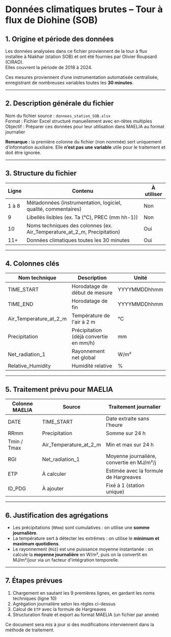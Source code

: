 # Données climatiques brutes – Tour à flux de Diohine (SOB)

## 1. Origine et période des données

Les données analysées dans ce fichier proviennent de la tour à flux installée à Niakhar (station SOB) et ont été fournies par Olivier Roupsard (CIRAD).  
Elles couvrent la période de 2018 à 2024.

Ces mesures proviennent d’une instrumentation automatisée centralisée, enregistrant de nombreuses variables toutes les **30 minutes**.

---

## 2. Description générale du fichier

Nom du fichier source : `donnees_station_SOB.xlsx`  
Format : Fichier Excel structuré manuellement avec en-têtes multiples  
Objectif : Préparer ces données pour leur utilisation dans MAELIA au format journalier

**Remarque :** la première colonne du fichier (non nommée) sert uniquement d’information auxiliaire. Elle **n’est pas une variable** utile pour le traitement et doit être ignorée.

---

## 3. Structure du fichier

| Ligne | Contenu | À utiliser |
|-------|---------|------------|
| 1 à 8 | Métadonnées (instrumentation, logiciel, qualité, commentaires) | Non |
| 9     | Libellés lisibles (ex. Ta (°C), PREC (mm hh-1)) | Non |
| 10    | Noms techniques des colonnes (ex. Air_Temperature_at_2_m, Precipitation) | Oui |
| 11+   | Données climatiques toutes les 30 minutes | Oui |

---

## 4. Colonnes clés

| Nom technique                    | Description                          | Unité       |
|----------------------------------|--------------------------------------|-------------|
| TIME_START                       | Horodatage de début de mesure        | YYYYMMDDhhmm |
| TIME_END                         | Horodatage de fin                    | YYYYMMDDhhmm |
| Air_Temperature_at_2_m           | Température de l'air à 2 m           | °C           |
| Precipitation                    | Précipitation (déjà convertie en mm/h) | mm         |
| Net_radiation_1                  | Rayonnement net global               | W/m²        |
| Relative_Humidity                | Humidité relative                    | %           |

---

## 5. Traitement prévu pour MAELIA

| Colonne MAELIA | Source                 | Traitement journalier                     |
|----------------|------------------------|-------------------------------------------|
| DATE           | TIME_START             | Date extraite sans l'heure                |
| RRmm           | Precipitation          | Somme sur 24 h                            |
| Tmin / Tmax    | Air_Temperature_at_2_m | Min et max sur 24 h                       |
| RGI            | Net_radiation_1        | Moyenne journalière, convertie en MJ/m²/j |
| ETP            | À calculer             | Estimée avec la formule de Hargreaves     |
| ID_PDG         | À ajouter              | Fixé à 1 (station unique)                 |

---

## 6. Justification des agrégations

- Les précipitations (`RRmm`) sont cumulatives : on utilise une **somme journalière**.
- La température sert à détecter les extrêmes : on utilise le **minimum et maximum quotidiens**.
- Le rayonnement (`RGI`) est une puissance moyenne instantanée : on calcule la **moyenne journalière** en W/m², puis on la convertit en MJ/m²/jour via un facteur d'intégration temporelle.

---

## 7. Étapes prévues

1. Chargement en sautant les 9 premières lignes, en gardant les noms techniques (ligne 10)
2. Agrégation journalière selon les règles ci-dessus
3. Calcul de `ETP` avec la formule de Hargreaves
4. Structuration finale et export au format MAELIA (un fichier par année)

Ce document sera mis à jour si des modifications interviennent dans la méthode de traitement.
